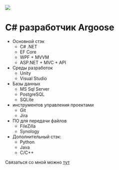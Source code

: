 ![](https://github.com/LuisanArgoose/LuisanAroose/blob/main/ArgooseLogo.png)
# C# разработчик Argoose
- Основной стэк
  - C# .NET
  - EF Core
  - WPF + MVVM
  - ASP.NET + MVC + API
- Cреды разработок
  - Unity 
  - Visual Studio
- Базы данных
  - MS Sql Server
  - PostgreSQL
  - SQLite
- инструментов управления проектами
  - Git
  - Jira
- ПО для передачи файлов
  - FileZilla
  - Synology
- Дополнительный стэк:
  - Python
  - Java
  - C/C++

Связаться со мной можно [тут](https://t.me/LuisanArgoose)
